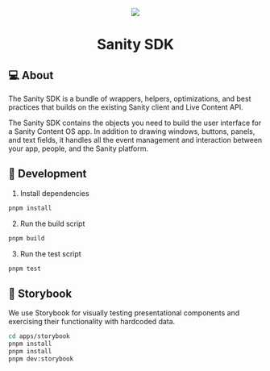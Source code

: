 <p align="center">
  <a href="https://sanity.io">
    <img src="https://cdn.sanity.io/images/3do82whm/next/1dfce9dde7a62ccaa8e8377254a1e919f6c07ad3-128x128.svg" />
  </a>
  <h1 align="center">Sanity SDK</h1>
</p>

## 💻 About

The Sanity SDK is a bundle of wrappers, helpers, optimizations, and best practices that builds on the existing Sanity client and Live Content API.

The Sanity SDK contains the objects you need to build the user interface for a Sanity Content OS app. In addition to drawing windows, buttons, panels, and text fields, it handles all the event management and interaction between your app, people, and the Sanity platform.

## 🧰 Development

1. Install dependencies

```bash
pnpm install
```

2. Run the build script

```bash
pnpm build
```

3. Run the test script

```bash
pnpm test
```

## 🎨 Storybook

We use Storybook for visually testing presentational components and exercising their functionality with hardcoded data.

```bash
cd apps/storybook
pnpm install
pnpm install
pnpm dev:storybook
```
